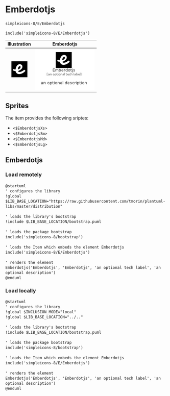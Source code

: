 # Emberdotjs


```text
simpleicons-8/E/Emberdotjs
```

```text
include('simpleicons-8/E/Emberdotjs')
```



| Illustration | Emberdotjs |
| :---: | :---: |
| ![illustration for Illustration](../../simpleicons-8/E/Emberdotjs.png) | ![illustration for Emberdotjs](../../simpleicons-8/E/Emberdotjs.Local.png) |



## Sprites
The item provides the following sriptes:

- `<$EmberdotjsXs>`
- `<$EmberdotjsSm>`
- `<$EmberdotjsMd>`
- `<$EmberdotjsLg>`





## Emberdotjs

### Load remotely
```plantuml
@startuml
' configures the library
!global $LIB_BASE_LOCATION="https://raw.githubusercontent.com/tmorin/plantuml-libs/master/distribution"

' loads the library's bootstrap
!include $LIB_BASE_LOCATION/bootstrap.puml

' loads the package bootstrap
include('simpleicons-8/bootstrap')

' loads the Item which embeds the element Emberdotjs
include('simpleicons-8/E/Emberdotjs')

' renders the element
Emberdotjs('Emberdotjs', 'Emberdotjs', 'an optional tech label', 'an optional description')
@enduml
```

### Load locally
```plantuml
@startuml
' configures the library
!global $INCLUSION_MODE="local"
!global $LIB_BASE_LOCATION="../.."

' loads the library's bootstrap
!include $LIB_BASE_LOCATION/bootstrap.puml

' loads the package bootstrap
include('simpleicons-8/bootstrap')

' loads the Item which embeds the element Emberdotjs
include('simpleicons-8/E/Emberdotjs')

' renders the element
Emberdotjs('Emberdotjs', 'Emberdotjs', 'an optional tech label', 'an optional description')
@enduml
```

